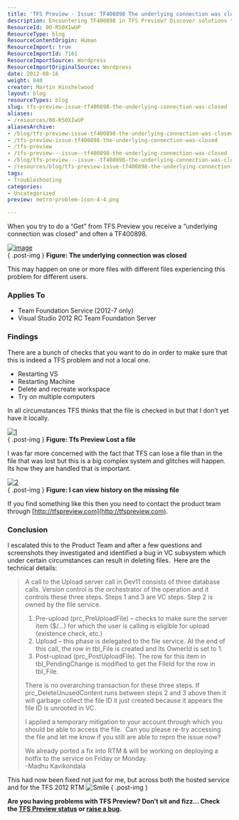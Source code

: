 ```yaml
---
title: 'TFS Preview - Issue: TF400898 The underlying connection was closed'
description: Encountering TF400898 in TFS Preview? Discover solutions to the 'underlying connection was closed' issue and ensure smooth file management. Read more!
ResourceId: 0O-R50XIwUP
ResourceType: blog
ResourceContentOrigin: Human
ResourceImport: true
ResourceImportId: 7161
ResourceImportSource: Wordpress
ResourceImportOriginalSource: Wordpress
date: 2012-08-16
weight: 840
creator: Martin Hinshelwood
layout: blog
resourceTypes: blog
slug: tfs-preview-issue-tf400898-the-underlying-connection-was-closed
aliases:
- /resources/0O-R50XIwUP
aliasesArchive:
- /blog/tfs-preview-issue-tf400898-the-underlying-connection-was-closed
- /tfs-preview-issue-tf400898-the-underlying-connection-was-closed
- /tfs-preview
- /tfs-preview---issue--tf400898-the-underlying-connection-was-closed
- /blog/tfs-preview---issue--tf400898-the-underlying-connection-was-closed
- /resources/blog/tfs-preview-issue-tf400898-the-underlying-connection-was-closed
tags:
- Troubleshooting
categories:
- Uncategorized
preview: metro-problem-icon-4-4.png

---
```

When you try to do a “Get” from TFS Preview you receive a “underlying connection was closed” and often a TF400898.

[![image](images/image_thumb49-3-3.png "image")](http://blog.hinshelwood.com/files/2012/08/image49.png)  
{ .post-img }
**Figure: The underlying connection was closed**

This may happen on one or more files with different files experiencing this problem for different users.

### Applies To

- Team Foundation Service (2012-7 only)
- Visual Studio 2012 RC Team Foundation Server

### Findings

There are a bunch of checks that you want to do in order to make sure that this is indeed a TFS problem and not a local one.

- Restarting VS
- Restarting Machine
- Delete and recreate workspace
- Try on multiple computers

In all circumstances TFS thinks that the file is checked in but that I don’t yet have it locally.

[![1](images/1_thumb-1-1.png "1")](http://blog.hinshelwood.com/files/2012/08/1.png)  
{ .post-img }
**Figure: Tfs Preview Lost a file**

I was far more concerned with the fact that TFS can lose a file than in the file that was lost but this is a big complex system and glitches will happen. Its how they are handled that is important.

[![2](images/2_thumb-2-2.jpg "2")](http://blog.hinshelwood.com/files/2012/08/2.jpg)  
{ .post-img }
**Figure: I can view history on the missing file**

If you find something like this then you need to contact the product team through [http://tfspreview.com](http://tfspreview.com).

### Conclusion

I escalated this to the Product Team and after a few questions and screenshots they investigated and identified a bug in VC subsystem which under certain circumstances can result in deleting files.  Here are the technical details:

> A call to the Upload server call in Dev11 consists of three database calls. Version control is the orchestrator of the operation and it controls these three steps. Steps 1 and 3 are VC steps. Step 2 is owned by the file service.
>
> 1. Pre-upload (prc_PreUploadFile) – checks to make sure the server item ($/…) for which the user is calling is eligible for upload (existence check, etc.)
> 2. Upload – this phase is delegated to the file service. At the end of this call, the row in tbl_File is created and its OwnerId is set to 1.
> 3. Post-upload (prc_PostUploadFile). The row for this item in tbl_PendingChange is modified to get the FileId for the row in tbl_File.
>
> There is no overarching transaction for these three steps. If prc_DeleteUnusedContent runs between steps 2 and 3 above then it will garbage collect the file ID it just created because it appears the file ID is unrooted in VC.
>
> I applied a temporary mitigation to your account through which you should be able to access the file.  Can you please re-try accessing the file and let me know if you still are able to repro the issue now?
>
> We already ported a fix into RTM & will be working on deploying a hotfix to the service on Friday or Monday.  
> \-Madhu Kavikondala

This had now been fixed not just for me, but across both the hosted service and for the TFS 2012 RTM ![Smile](images/wlEmoticon-smile1-5-5.png)
{ .post-img }

**Are you having problems with TFS Preview? Don’t sit and fizz… Check the [TFS Preview status](https://tfspreview.com/en-us/support/current-service-status/ "TFS Preview status") or [raise a bug](https://connect.microsoft.com/VisualStudio/feedback/CreateFeedback.aspx).**
